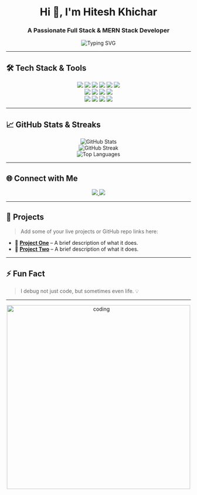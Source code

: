 <h1 align="center">Hi 👋, I'm Hitesh Khichar</h1>
<h3 align="center">A Passionate Full Stack & MERN Stack Developer</h3>

<p align="center">
  <img src="https://readme-typing-svg.demolab.com/?lines=Full+Stack+Web+Developer;MERN+Stack+Enthusiast;Clean+Code+Advocate;Lifelong+Learner&center=true&width=500&height=50" alt="Typing SVG" />
</p>

---

## 🛠️ Tech Stack & Tools

<p align="center">
  <!-- Frontend -->
  <img src="https://img.shields.io/badge/HTML5-E34F26?logo=html5&logoColor=white&style=for-the-badge" />
  <img src="https://img.shields.io/badge/CSS3-1572B6?logo=css3&logoColor=white&style=for-the-badge" />
  <img src="https://img.shields.io/badge/JavaScript-F7DF1E?logo=javascript&logoColor=black&style=for-the-badge" />
  <img src="https://img.shields.io/badge/React-61DAFB?logo=react&logoColor=black&style=for-the-badge" />
  <img src="https://img.shields.io/badge/Tailwind_CSS-38B2AC?logo=tailwind-css&logoColor=white&style=for-the-badge" />
  <img src="https://img.shields.io/badge/Bootstrap-563D7C?logo=bootstrap&logoColor=white&style=for-the-badge" />
  <br/>
  <!-- Backend -->
  <img src="https://img.shields.io/badge/Node.js-339933?logo=node.js&logoColor=white&style=for-the-badge" />
  <img src="https://img.shields.io/badge/Express.js-000000?logo=express&logoColor=white&style=for-the-badge" />
  <img src="https://img.shields.io/badge/MongoDB-47A248?logo=mongodb&logoColor=white&style=for-the-badge" />
  <img src="https://img.shields.io/badge/Mongoose-880000?logo=mongoose&logoColor=white&style=for-the-badge" />
  <br/>
  <!-- Tools -->
  <img src="https://img.shields.io/badge/Git-F05032?logo=git&logoColor=white&style=for-the-badge" />
  <img src="https://img.shields.io/badge/GitHub-181717?logo=github&logoColor=white&style=for-the-badge" />
  <img src="https://img.shields.io/badge/Postman-FF6C37?logo=postman&logoColor=white&style=for-the-badge" />
  <img src="https://img.shields.io/badge/VS_Code-007ACC?logo=visual-studio-code&logoColor=white&style=for-the-badge" />
</p>

---

## 📈 GitHub Stats & Streaks

<p align="center">
  <img src="https://github-readme-stats.vercel.app/api?username=hiteshkhichar&show_icons=true&theme=tokyonight" alt="GitHub Stats" />
  <br/>
  <img src="https://github-readme-streak-stats.herokuapp.com/?user=hiteshkhichar&theme=tokyonight" alt="GitHub Streak" />
  <br/>
  <img src="https://github-readme-stats.vercel.app/api/top-langs/?username=hiteshkhichar&layout=compact&theme=tokyonight" alt="Top Languages" />
</p>

---

## 🌐 Connect with Me

<p align="center">
  <a href="mailto:khicharhitesh065@gmail.com">
    <img src="https://img.shields.io/badge/Gmail-D14836?logo=gmail&logoColor=white&style=for-the-badge" />
  </a>
  <a href="https://www.linkedin.com/in/hitesh-khichar-35b310333/" target="_blank">
    <img src="https://img.shields.io/badge/LinkedIn-0077B5?logo=linkedin&logoColor=white&style=for-the-badge" />
  </a>
</p>

---

## 🚀 Projects

> Add some of your live projects or GitHub repo links here:

- 🔗 [**Project One**](#) – A brief description of what it does.
- 🔗 [**Project Two**](#) – A brief description of what it does.

---

## ⚡ Fun Fact

> I debug not just code, but sometimes even life. 💡

---

<p align="center">
  <img src="https://raw.githubusercontent.com/abhisheknaiidu/abhisheknaiidu/master/code.gif" alt="coding" width="500" />
</p>
